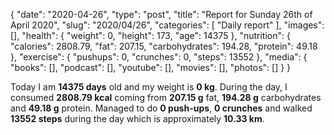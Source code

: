 {
    "date": "2020-04-26",
    "type": "post",
    "title": "Report for Sunday 26th of April 2020",
    "slug": "2020\/04\/26",
    "categories": [
        "Daily report"
    ],
    "images": [],
    "health": {
        "weight": 0,
        "height": 173,
        "age": 14375
    },
    "nutrition": {
        "calories": 2808.79,
        "fat": 207.15,
        "carbohydrates": 194.28,
        "protein": 49.18
    },
    "exercise": {
        "pushups": 0,
        "crunches": 0,
        "steps": 13552
    },
    "media": {
        "books": [],
        "podcast": [],
        "youtube": [],
        "movies": [],
        "photos": []
    }
}

Today I am <strong>14375 days</strong> old and my weight is <strong>0 kg</strong>. During the day, I consumed <strong>2808.79 kcal</strong> coming from <strong>207.15 g</strong> fat, <strong>194.28 g</strong> carbohydrates and <strong>49.18 g</strong> protein. Managed to do <strong>0 push-ups</strong>, <strong>0 crunches</strong> and walked <strong>13552 steps</strong> during the day which is approximately <strong>10.33 km</strong>.